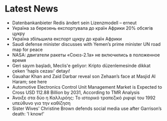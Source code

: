 # Latest News
-  Datenbankanbieter Redis ändert sein Lizenzmodell – erneut
-  Україна за березень експортувала до країн Африки 20% обсягів цукру
-  Україна збільшила експорт цукру до країн Африки
-  Saudi defense minister discusses with Yemen’s prime minister UN road map for peace
-  NASA: двигатели ракеты «Союз-2.1а» не включились в положенное время
-  Geri sayım başladı, Meclis'e geliyor: Kripto düzenlemesinde dikkat çeken 'hapis cezası' detayı!
-  Gauahar Khan and Zaid Darbar reveal son Zehaan’s face at Masjid Al Haram; see here
-  Automotive Electronics Control Unit Management Market is Expected to Cross USD 112.88 Billion by 2031, According to TMR Analysis
-  Άνοιξε στα δύο η Καλλιρόης: Το ιστορικό τραπεζικό ριφιφί του 1992 υπεύθυνο για την καθίζηση
-  Sister Wives' Christine Brown defends social media use after Garrison’s death: 'I know!'

